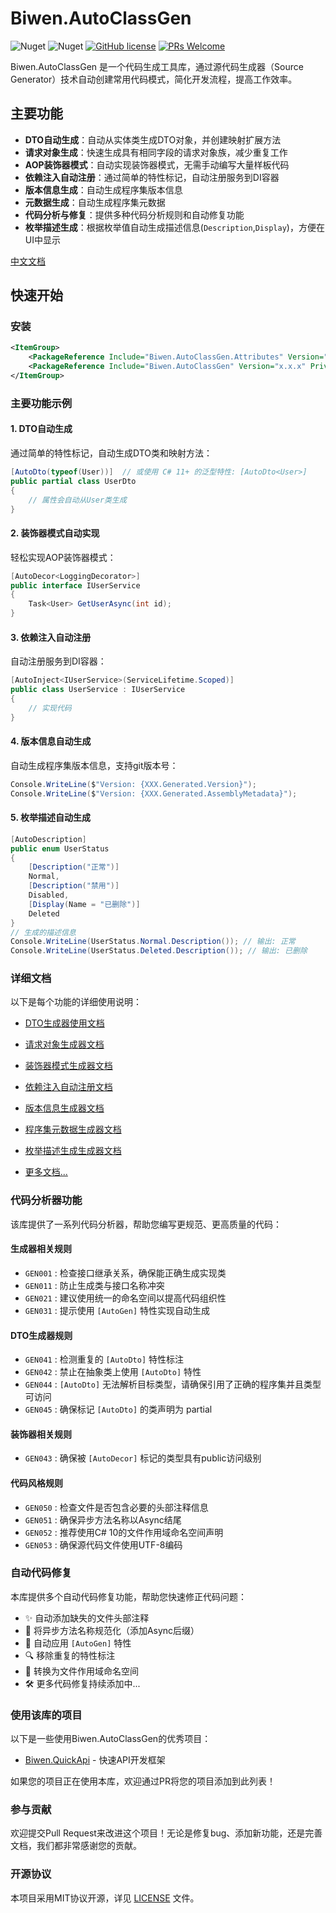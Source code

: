 ﻿# Biwen.AutoClassGen

![Nuget](https://img.shields.io/nuget/v/Biwen.AutoClassGen)
![Nuget](https://img.shields.io/nuget/dt/Biwen.AutoClassGen)
[![GitHub license](https://img.shields.io/badge/license-MIT-blue.svg)](https://github.com/vipwan/Biwen.AutoClassGen/blob/master/LICENSE.txt) 
[![PRs Welcome](https://img.shields.io/badge/PRs-welcome-brightgreen.svg)](https://github.com/vipwan/Biwen.AutoClassGen/pulls) 

Biwen.AutoClassGen 是一个代码生成工具库，通过源代码生成器（Source Generator）技术自动创建常用代码模式，简化开发流程，提高工作效率。

## 主要功能

- **DTO自动生成**：自动从实体类生成DTO对象，并创建映射扩展方法
- **请求对象生成**：快速生成具有相同字段的请求对象族，减少重复工作
- **AOP装饰器模式**：自动实现装饰器模式，无需手动编写大量样板代码
- **依赖注入自动注册**：通过简单的特性标记，自动注册服务到DI容器
- **版本信息生成**：自动生成程序集版本信息
- **元数据生成**：自动生成程序集元数据
- **代码分析与修复**：提供多种代码分析规则和自动修复功能
- **枚举描述生成**：根据枚举值自动生成描述信息(`Description`,`Display`)，方便在UI中显示

[中文文档](https://github.com/vipwan/Biwen.AutoClassGen/blob/master/README-zh.md)

## 快速开始

### 安装

```xml
<ItemGroup>
	<PackageReference Include="Biwen.AutoClassGen.Attributes" Version="x.x.x" />
	<PackageReference Include="Biwen.AutoClassGen" Version="x.x.x" PrivateAssets="all" />
</ItemGroup>
```

### 主要功能示例

#### 1. DTO自动生成
通过简单的特性标记，自动生成DTO类和映射方法：
```csharp
[AutoDto(typeof(User))]  // 或使用 C# 11+ 的泛型特性: [AutoDto<User>]
public partial class UserDto
{
    // 属性会自动从User类生成
}
```

#### 2. 装饰器模式自动实现
轻松实现AOP装饰器模式：
```csharp
[AutoDecor<LoggingDecorator>]
public interface IUserService 
{
    Task<User> GetUserAsync(int id);
}
```

#### 3. 依赖注入自动注册
自动注册服务到DI容器：
```csharp
[AutoInject<IUserService>(ServiceLifetime.Scoped)]
public class UserService : IUserService
{
    // 实现代码
}
```

#### 4. 版本信息自动生成
自动生成程序集版本信息，支持git版本号：
```csharp
Console.WriteLine($"Version: {XXX.Generated.Version}");
Console.WriteLine($"Version: {XXX.Generated.AssemblyMetadata}");
```

#### 5. 枚举描述自动生成
```csharp
[AutoDescription]
public enum UserStatus
{
    [Description("正常")]
    Normal,
    [Description("禁用")]
    Disabled,
    [Display(Name = "已删除")]
    Deleted
}
// 生成的描述信息
Console.WriteLine(UserStatus.Normal.Description()); // 输出: 正常
Console.WriteLine(UserStatus.Deleted.Description()); // 输出: 已删除

```


### 详细文档

以下是每个功能的详细使用说明：

- [DTO生成器使用文档](https://github.com/vipwan/Biwen.AutoClassGen/blob/master/Gen-Dto.md)
- [请求对象生成器文档](https://github.com/vipwan/Biwen.AutoClassGen/blob/master/Gen-request.md)
- [装饰器模式生成器文档](https://github.com/vipwan/Biwen.AutoClassGen/blob/master/Gen-Decor.md)
- [依赖注入自动注册文档](https://github.com/vipwan/Biwen.AutoClassGen/blob/master/Gen-AutoInject.md)
- [版本信息生成器文档](https://github.com/vipwan/Biwen.AutoClassGen/blob/master/Gen-Version.md)
- [程序集元数据生成器文档](https://github.com/vipwan/Biwen.AutoClassGen/blob/master/Gen-Metadata.md)
- [枚举描述生成生成器文档](https://github.com/vipwan/Biwen.AutoClassGen/issues/11)

- [更多文档...](https://github.com/vipwan/Biwen.AutoClassGen/issues?q=is%3Aissue%20state%3Aopen%20label%3Adocumentation)

### 代码分析器功能

该库提供了一系列代码分析器，帮助您编写更规范、更高质量的代码：

#### 生成器相关规则
- `GEN001` : 检查接口继承关系，确保能正确生成实现类
- `GEN011` : 防止生成类与接口名称冲突
- `GEN021` : 建议使用统一的命名空间以提高代码组织性
- `GEN031` : 提示使用 `[AutoGen]` 特性实现自动生成

#### DTO生成器规则
- `GEN041` : 检测重复的 `[AutoDto]` 特性标注
- `GEN042` : 禁止在抽象类上使用 `[AutoDto]` 特性
- `GEN044` : `[AutoDto]` 无法解析目标类型，请确保引用了正确的程序集并且类型可访问
- `GEN045` : 确保标记 `[AutoDto]` 的类声明为 partial

#### 装饰器相关规则
- `GEN043` : 确保被 `[AutoDecor]` 标记的类型具有public访问级别

#### 代码风格规则
- `GEN050` : 检查文件是否包含必要的头部注释信息
- `GEN051` : 确保异步方法名称以Async结尾
- `GEN052` : 推荐使用C# 10的文件作用域命名空间声明
- `GEN053` : 确保源代码文件使用UTF-8编码

### 自动代码修复

本库提供多个自动代码修复功能，帮助您快速修正代码问题：

- ✨ 自动添加缺失的文件头部注释
- 🔄 将异步方法名称规范化（添加Async后缀）
- 🎯 自动应用 `[AutoGen]` 特性
- 🔍 移除重复的特性标注
- 📝 转换为文件作用域命名空间
- 🛠 更多代码修复持续添加中...

### 使用该库的项目

以下是一些使用Biwen.AutoClassGen的优秀项目：

- [Biwen.QuickApi](https://github.com/vipwan/Biwen.QuickApi) - 快速API开发框架

如果您的项目正在使用本库，欢迎通过PR将您的项目添加到此列表！

### 参与贡献

欢迎提交Pull Request来改进这个项目！无论是修复bug、添加新功能，还是完善文档，我们都非常感谢您的贡献。

### 开源协议

本项目采用MIT协议开源，详见 [LICENSE](LICENSE.txt) 文件。
